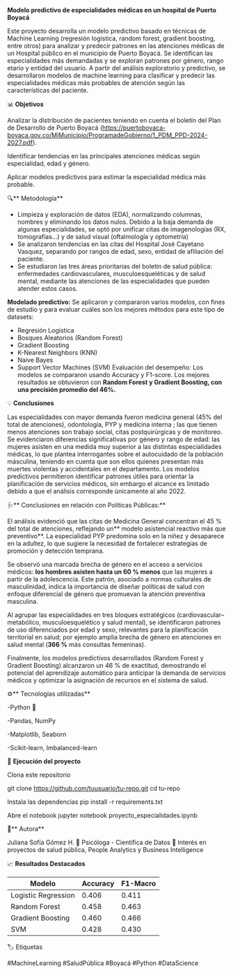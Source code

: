**Modelo predictivo de especialidades médicas en un hospital de Puerto Boyacá**

Este proyecto desarrolla un modelo predictivo basado en técnicas de Machine Learning (regresión logística, random forest, gradient boosting, entre otros) para analizar y predecir patrones en las atenciones médicas de un Hospital público en el municipio de Puerto Boyacá. Se identifican las especialidades más demandadas y se exploran patrones por género, rango etario y entidad del usuario. A partir del análisis exploratorio y predictivo, se desarrollaron modelos de machine learning para clasificar y predecir las especialidades médicas más probables de atención según las características del paciente.

📊 **Objetivos**

Analizar la distribución de pacientes teniendo en cuenta el boletín del Plan de Desarrollo de Puerto Boyacá (https://puertoboyaca-boyaca.gov.co/MiMunicipio/ProgramadeGobierno/1_PDM_PPD-2024-2027.pdf). 

Identificar tendencias en las principales atenciones médicas según especialidad, edad y género.

Aplicar modelos predictivos para estimar la especialidad médica más probable.

🔍** Metodología**

- Limpieza y exploración de datos (EDA), normalizando columnas, nombres y eliminando los datos nulos. Debido a la baja demanda de algunas especialidades, se optó por unificar citas de imagenologías (RX, tomografías...) y de salud visual (oftalmología y optometría)
- Se analizaron tendencias en las citas del Hospital José Cayetano Vasquez, separando por rangos de edad, sexo, entidad de afiliación del paciente.
- Se estudiaron las tres áreas prioritarias del boletín de salud pública: enfermedades cardiovasculares, musculoesqueléticas y de salud mental, mediante las atenciones de las especialidades que pueden atender estos casos. 

**Modelado predictivo:**
Se aplicaron y compararon varios modelos, con fines de estudio y para evaluar cuáles son los mejores métodos para este tipo de datasets:
- Regresión Logística
- Bosques Aleatorios (Random Forest)
- Gradient Boosting
- K-Nearest Neighbors (KNN)
- Naive Bayes
- Support Vector Machines (SVM)
  Evaluación del desempeño:
Los modelos se compararon usando Accuracy y F1-score.
Los mejores resultados se obtuvieron con **Random Forest y Gradient Boosting, con una precisión promedio del 46%.**

💡 **Conclusiones**

Las especialidades con mayor demanda fueron medicina general (45% del total de atenciones), odontología, PYP y medicina interna ; las que tienen menos atenciones son trabajo social, citas postquirúrgicas y de monitoreo.
Se evidenciaron diferencias significativas por género y rango de edad: las mujeres asisten en una medida muy superior a las distintas especialidades médicas, lo que plantea interrogantes sobre el autocuidado de la población másculina, teniendo en cuenta que son ellos quienes presentan más muertes violentas y accidentales en el departamento.
Los modelos predictivos permitieron identificar patrones útiles para orientar la planificación de servicios médicos, sin embargo el alcance es limitado debido a que el análisis corresponde únicamente al año 2022.

🩺** Conclusiones en relación con Políticas Públicas:**

El análisis evidenció que las citas de Medicina General concentran el 45 % del total de atenciones, reflejando un** modelo asistencial reactivo más que preventivo**. La especialidad PYP predomina solo en la niñez y desaparece en la adultez, lo que sugiere la necesidad de fortalecer estrategias de promoción y detección temprana.

Se observó una marcada brecha de género en el acceso a servicios médicos: **los hombres asisten hasta un 60 % menos** que las mujeres a partir de la adolescencia. Este patrón, asociado a normas culturales de masculinidad, indica la importancia de diseñar políticas de salud con enfoque diferencial de género que promuevan la atención preventiva masculina.

Al agrupar las especialidades en tres bloques estratégicos (cardiovascular–metabólico, musculoesquelético y salud mental), se identificaron patrones de uso diferenciados por edad y sexo, relevantes para la planificación territorial en salud; por ejemplo amplia brecha de género en atenciones en salud mental (**366 %** más consultas femeninas).

Finalmente, los modelos predictivos desarrollados (Random Forest y Gradient Boosting) alcanzaron un 46 % de exactitud, demostrando el potencial del aprendizaje automático para anticipar la demanda de servicios médicos y optimizar la asignación de recursos en el sistema de salud.

⚙️** Tecnologías utilizadas**

-Python 🐍

-Pandas, NumPy

-Matplotlib, Seaborn

-Scikit-learn, Imbalanced-learn

🚀 **Ejecución del proyecto**

Clona este repositorio

git clone https://github.com/tuusuario/tu-repo.git
cd tu-repo

Instala las dependencias
pip install -r requirements.txt

Abre el notebook
jupyter notebook proyecto_especialidades.ipynb

🧠** Autora**

Juliana Sofía Gómez H.
📍 Psicóloga - Científica de Datos
💼 Interés en proyectos de salud pública, People Analytics y Business Intelligence

📈 **Resultados Destacados**

| Modelo              | Accuracy | F1-Macro |
| ------------------- | -------- | -------- |
| Logistic Regression | 0.406    | 0.411    |
| Random Forest       | 0.458    | 0.463    |
| Gradient Boosting   | 0.460    | 0.466    |
| SVM                 | 0.428    | 0.430    |

🏷️ Etiquetas

#MachineLearning #SaludPública #Boyacá #Python #DataScience
